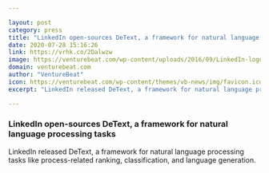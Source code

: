 ```yaml
---

layout: post
category: press
title: "LinkedIn open-sources DeText, a framework for natural language processing tasks"
date: 2020-07-28 15:16:26
link: https://vrhk.co/2Dalwzw
image: https://venturebeat.com/wp-content/uploads/2016/09/LinkedIn-logo-e1585672001937.jpg?w=1200&strip=all
domain: venturebeat.com
author: "VentureBeat"
icon: https://venturebeat.com/wp-content/themes/vb-news/img/favicon.ico
excerpt: "LinkedIn released DeText, a framework for natural language processing tasks like process-related ranking, classification, and language generation."

---
```


### LinkedIn open-sources DeText, a framework for natural language processing tasks

LinkedIn released DeText, a framework for natural language processing tasks like process-related ranking, classification, and language generation.